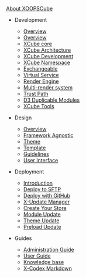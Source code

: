 [<span class="iconify" data-icon="mdi:cube-outline"></span> About XOOPSCube](/en/about.md)

- Development
  - [Overview](/en/development/)
  - [Overview](/en/development/README.md#overview)
  - [XCube core](/en/development/README.md#xcube-core-concept)
  - [XCube Architecture](/en/development/README.md#xcube-architecture)
  - [XCube Development](/en/development/README.md#xcube-development)
  - [XCube Namespace](/en/development/README.md#xcube-namespace)
  - [Exchangeable](/en/development/README.md#exchangeable)
  - [Virtual Service](/en/development/README.md#virtual-service)
  - [Render Engine](/en/development/README.md#render-engine)
  - [Multi-render system](/en/development/README.md#multi-render)
  - [Trust Path](/en/development/README.md#trust-path)
  - [D3 Duplicable Modules](/en/development/README.md#duplicable-modules)
  - [XCube Tools](/en/development/README.md#xcube-tools)

- Design
  - [Overview](/en/design/)
  - [Framework Agnostic](/en/design/README.md#framework-agnostic)
  - [Theme](/en/design/theme/)
  - [Template](/en/design/template/)
  - [Guidelines](/en/design/guidelines/)
  - [User Interface](/en/design/user-interface/)

- Deployment
  - [Introduction](/en/deployment/)
  - [Deploy to SFTP](/en/deployment/sftp.md)
  - [Deploy with GitHub](/en/deployment/deploy-github.md)
  - [X-Update Manager](/en/deployment/update-manager.md)
  - [Create Your Store](/en/deployment/update-store.md)
  - [Module Update](/en/deployment/update-module.md)
  - [Theme Update](/en/deployment/update-theme.md)
  - [Preload Update](/en/deployment/update-preload.md)

- Guides
  - [Administration Guide](/en/guides/administration.md)
  - [User Guide](/en/guides/user-guide.md)
  - [Knowledge base](/en/guides/knowledge-base.md)
  - [X-Codex Markdown](/en/guides/markdown/)